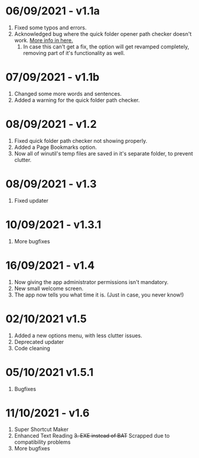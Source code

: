 # 06/09/2021 - v1.1a
1. Fixed some typos and errors.
2. Acknowledged bug where the quick folder opener path checker doesn't work. [More info in here.](https://github.com/SteveYT77/winutil/issues/1)
   1. In case this can't get a fix, the option will get revamped completely, removing part of it's functionality as well.

# 07/09/2021 - v1.1b
1. Changed some more words and sentences.
2. Added a warning for the quick folder path checker.

# 08/09/2021 - v1.2
1. Fixed quick folder path checker not showing properly.
2. Added a Page Bookmarks option.
3. Now all of winutil's temp files are saved in it's separate folder, to prevent clutter.

# 08/09/2021 - v1.3
1. Fixed updater

# 10/09/2021 - v1.3.1
1. More bugfixes

# 16/09/2021 - v1.4
1. Now giving the app administrator permissions isn't mandatory.
2. New small welcome screen.
3. The app now tells you what time it is. (Just in case, you never know!)

# 02/10/2021 v1.5
1. Added a new options menu, with less clutter issues.
2. Deprecated updater
3. Code cleaning

# 05/10/2021 v1.5.1
1. Bugfixes

# 11/10/2021 - v1.6
1. Super Shortcut Maker
2. Enhanced Text Reading
~~3. EXE instead of BAT~~ Scrapped due to compatibility problems
4. More bugfixes
